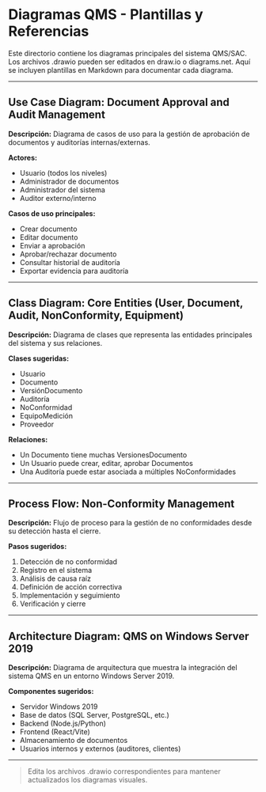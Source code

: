 # Diagramas QMS - Plantillas y Referencias

Este directorio contiene los diagramas principales del sistema QMS/SAC. Los archivos .drawio pueden ser editados en draw.io o diagrams.net. Aquí se incluyen plantillas en Markdown para documentar cada diagrama.

---

## Use Case Diagram: Document Approval and Audit Management

**Descripción:**
Diagrama de casos de uso para la gestión de aprobación de documentos y auditorías internas/externas.

**Actores:**

- Usuario (todos los niveles)
- Administrador de documentos
- Administrador del sistema
- Auditor externo/interno

**Casos de uso principales:**

- Crear documento
- Editar documento
- Enviar a aprobación
- Aprobar/rechazar documento
- Consultar historial de auditoría
- Exportar evidencia para auditoría

---

## Class Diagram: Core Entities (User, Document, Audit, NonConformity, Equipment)

**Descripción:**
Diagrama de clases que representa las entidades principales del sistema y sus relaciones.

**Clases sugeridas:**

- Usuario
- Documento
- VersiónDocumento
- Auditoría
- NoConformidad
- EquipoMedición
- Proveedor

**Relaciones:**

- Un Documento tiene muchas VersionesDocumento
- Un Usuario puede crear, editar, aprobar Documentos
- Una Auditoría puede estar asociada a múltiples NoConformidades

---

## Process Flow: Non-Conformity Management

**Descripción:**
Flujo de proceso para la gestión de no conformidades desde su detección hasta el cierre.

**Pasos sugeridos:**

1. Detección de no conformidad
2. Registro en el sistema
3. Análisis de causa raíz
4. Definición de acción correctiva
5. Implementación y seguimiento
6. Verificación y cierre

---

## Architecture Diagram: QMS on Windows Server 2019

**Descripción:**
Diagrama de arquitectura que muestra la integración del sistema QMS en un entorno Windows Server 2019.

**Componentes sugeridos:**

- Servidor Windows 2019
- Base de datos (SQL Server, PostgreSQL, etc.)
- Backend (Node.js/Python)
- Frontend (React/Vite)
- Almacenamiento de documentos
- Usuarios internos y externos (auditores, clientes)

---

> Edita los archivos .drawio correspondientes para mantener actualizados los diagramas visuales.
